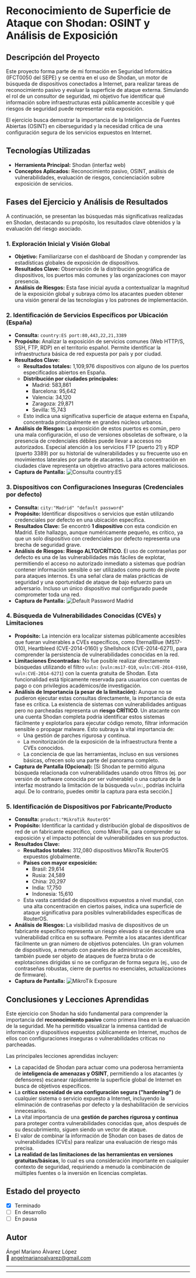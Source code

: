 # Reconocimiento de Superficie de Ataque con Shodan: OSINT y Análisis de Exposición

## Descripción del Proyecto

Este proyecto forma parte de mi formación en Seguridad Informática (IFCT0050 del SEPE) y se centra en el uso de Shodan, un motor de búsqueda de dispositivos conectados a Internet, para realizar tareas de reconocimiento pasivo y evaluar la superficie de ataque externa. Simulando el rol de un consultor de seguridad, mi objetivo fue identificar qué información sobre infraestructuras está públicamente accesible y qué riesgos de seguridad puede representar esta exposición.

El ejercicio busca demostrar la importancia de la Inteligencia de Fuentes Abiertas (OSINT) en ciberseguridad y la necesidad crítica de una configuración segura de los servicios expuestos en Internet.

## Tecnologías Utilizadas

* **Herramienta Principal:** Shodan (interfaz web)
* **Conceptos Aplicados:** Reconocimiento pasivo, OSINT, análisis de vulnerabilidades, evaluación de riesgos, concienciación sobre exposición de servicios.

## Fases del Ejercicio y Análisis de Resultados

A continuación, se presentan las búsquedas más significativas realizadas en Shodan, destacando su propósito, los resultados clave obtenidos y la evaluación del riesgo asociado.

### 1. Exploración Inicial y Visión Global

* **Objetivo:** Familiarizarse con el dashboard de Shodan y comprender las estadísticas globales de exposición de dispositivos.
* **Resultados Clave:** Observación de la distribución geográfica de dispositivos, los puertos más comunes y las organizaciones con mayor presencia.
* **Análisis de Riesgos:** Esta fase inicial ayuda a contextualizar la magnitud de la exposición global y subraya cómo los atacantes pueden obtener una visión general de las tecnologías y los patrones de implementación.

### 2. Identificación de Servicios Específicos por Ubicación (España)

* **Consulta:** `country:ES port:80,443,22,21,3389`
* **Propósito:** Analizar la exposición de servicios comunes (Web HTTP/S, SSH, FTP, RDP) en el territorio español. Permite identificar la infraestructura básica de red expuesta por país y por ciudad.
* **Resultados Clave:**
    * **Resultados totales:** 1,109,976 dispositivos con alguno de los puertos especificados abiertos en España.
    * **Distribución por ciudades principales:**
        * Madrid: 583,861
        * Barcelona: 95,642
        * Valencia: 34,120
        * Zaragoza: 29,871
        * Sevilla: 15,743
    * Esto indica una significativa superficie de ataque externa en España, concentrada principalmente en grandes núcleos urbanos.
* **Análisis de Riesgos:** La exposición de estos puertos es común, pero una mala configuración, el uso de versiones obsoletas de software, o la presencia de credenciales débiles puede llevar a accesos no autorizados. Especial atención a los servicios FTP (puerto 21) y RDP (puerto 3389) por su historial de vulnerabilidades y su frecuente uso en movimientos laterales por parte de atacantes. La alta concentración en ciudades clave representa un objetivo atractivo para actores maliciosos.
* **Captura de Pantalla:** ![Consulta country:ES](Captura%20consulta-country-ES.PNG)

### 3. Dispositivos con Configuraciones Inseguras (Credenciales por defecto)

* **Consulta:** `city:"Madrid" "default password"`
* **Propósito:** Identificar dispositivos o servicios que están utilizando credenciales por defecto en una ubicación específica.
* **Resultados Clave:** Se encontró **1 dispositivo** con esta condición en Madrid. Este hallazgo, aunque numéricamente pequeño, es crítico, ya que un solo dispositivo con credenciales por defecto representa una brecha de seguridad grave.
* **Análisis de Riesgos:** **Riesgo ALTO/CRÍTICO.** El uso de contraseñas por defecto es una de las vulnerabilidades más fáciles de explotar, permitiendo el acceso no autorizado inmediato a sistemas que podrían contener información sensible o ser utilizados como punto de pivote para ataques internos. Es una señal clara de malas prácticas de seguridad y una oportunidad de ataque de bajo esfuerzo para un adversario. Incluso un único dispositivo mal configurado puede comprometer toda una red.
* **Captura de Pantalla:** ![Default Password Madrid](Captura%20consulta-city-MAD.PNG)

### 4. Búsqueda de Vulnerabilidades Conocidas (CVEs) y Limitaciones

* **Propósito:** La intención era localizar sistemas públicamente accesibles que fueran vulnerables a CVEs específicos, como EternalBlue (MS17-010), Heartbleed (CVE-2014-0160) y Shellshock (CVE-2014-6271), para comprender la persistencia de vulnerabilidades conocidas en la red.
* **Limitaciones Encontradas:** No fue posible realizar directamente búsquedas utilizando el filtro `vuln:` (`vuln:ms17-010`, `vuln:CVE-2014-0160`, `vuln:CVE-2014-6271`) con la cuenta gratuita de Shodan. Esta funcionalidad está típicamente reservada para usuarios con cuentas de pago o con privilegios académicos/de investigación.
* **Análisis de Importancia (a pesar de la limitación):** Aunque no se pudieron ejecutar estas consultas directamente, la importancia de esta fase es crítica. La existencia de sistemas con vulnerabilidades antiguas pero no parcheadas representa un **riesgo CRÍTICO**. Un atacante con una cuenta Shodan completa podría identificar estos sistemas fácilmente y explotarlos para ejecutar código remoto, filtrar información sensible o propagar malware. Esto subraya la vital importancia de:
    * Una gestión de parches rigurosa y continua.
    * La monitorización de la exposición de la infraestructura frente a CVEs conocidos.
    * La conciencia de que las herramientas, incluso en sus versiones básicas, ofrecen solo una parte del panorama completo.
* **Captura de Pantalla (Opcional):** [Si Shodan te permitió alguna búsqueda relacionada con vulnerabilidades usando otros filtros (ej. por versión de software conocida por ser vulnerable) o una captura de la interfaz mostrando la limitación de la búsqueda `vuln:`, podrías incluirla aquí. De lo contrario, puedes omitir la captura para esta sección.]

### 5. Identificación de Dispositivos por Fabricante/Producto

* **Consulta:** `product:"MikroTik RouterOS"`
* **Propósito:** Identificar la cantidad y distribución global de dispositivos de red de un fabricante específico, como MikroTik, para comprender su exposición y el impacto potencial de vulnerabilidades en sus productos.
* **Resultados Clave:**
    * **Resultados totales:** 312,080 dispositivos MikroTik RouterOS expuestos globalmente.
    * **Países con mayor exposición:**
        * Brasil: 29,614
        * Rusia: 24,589
        * China: 20,297
        * India: 17,750
        * Indonesia: 15,610
    * Esta vasta cantidad de dispositivos expuestos a nivel mundial, con una alta concentración en ciertos países, indica una superficie de ataque significativa para posibles vulnerabilidades específicas de RouterOS.
* **Análisis de Riesgos:** La visibilidad masiva de dispositivos de un fabricante específico representa un riesgo elevado si se descubre una vulnerabilidad crítica en su software. Permite a los atacantes identificar fácilmente un gran número de objetivos potenciales. Un gran volumen de dispositivos, a menudo con paneles de administración accesibles, también puede ser objeto de ataques de fuerza bruta o de explotaciones dirigidas si no se configuran de forma segura (ej., uso de contraseñas robustas, cierre de puertos no esenciales, actualizaciones de firmware).
* **Captura de Pantalla:** ![MikroTik Exposure](Captura%20consulta-product-Mikrotik.PNG)

## Conclusiones y Lecciones Aprendidas

Este ejercicio con Shodan ha sido fundamental para comprender la importancia del **reconocimiento pasivo** como primera línea en la evaluación de la seguridad. Me ha permitido visualizar la inmensa cantidad de información y dispositivos expuestos públicamente en Internet, muchos de ellos con configuraciones inseguras o vulnerabilidades críticas no parcheadas.

Las principales lecciones aprendidas incluyen:

* La capacidad de Shodan para actuar como una poderosa herramienta de **inteligencia de amenazas y OSINT**, permitiendo a los atacantes (y defensores) escanear rápidamente la superficie global de Internet en busca de objetivos específicos.
* La **crítica necesidad de una configuración segura ("hardening")** de cualquier sistema o servicio expuesto a Internet, incluyendo la eliminación de contraseñas por defecto y la deshabilitación de servicios innecesarios.
* La vital importancia de una **gestión de parches rigurosa y continua** para proteger contra vulnerabilidades conocidas que, años después de su descubrimiento, siguen siendo un vector de ataque.
* El valor de combinar la información de Shodan con bases de datos de vulnerabilidades (CVEs) para realizar una evaluación de riesgo más precisa.
* **La realidad de las limitaciones de las herramientas en versiones gratuitas/básicas**, lo cual es una consideración importante en cualquier contexto de seguridad, requiriendo a menudo la combinación de múltiples fuentes o la inversión en licencias completas.

## Estado del proyecto
- [x] Terminado
- [ ] En desarrollo
- [ ] En pausa

## Autor
Ángel Mariano Álvarez López  
📧 angelmarianoalvarez@gmail.com

---

---